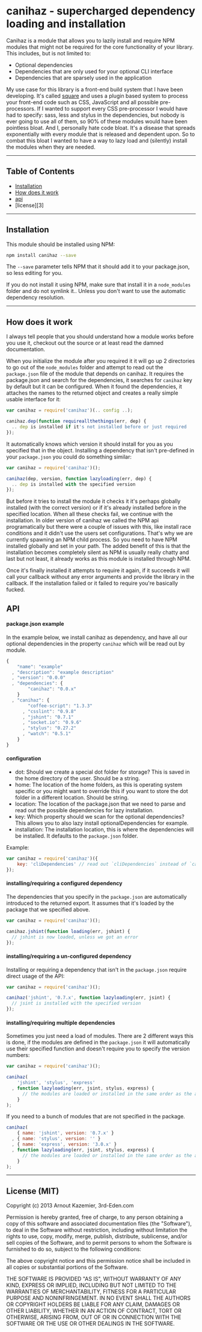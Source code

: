 # canihaz - supercharged dependency loading and installation

Canihaz is a module that allows you to lazily install and require NPM modules
that might not be required for the core functionality of your library. This
includes, but is not limited to:

- Optional dependencies
- Dependencies that are only used for your optional CLI interface
- Dependencies that are sparsely used in the application

My use case for this library is a front-end build system that I have been
developing. It's called [square][square] and uses a plugin based system to
process your front-end code such as CSS, JavaScript and all possible
pre-processors. If I wanted to support every CSS pre-processor I would have had
to specify: sass, less and stylus in the dependencies, but nobody is ever going
to use all of them, so 90% of these modules would have been pointless bloat. And
I, personally hate code bloat. It's a disease that spreads exponentially with
every module that is released and dependent upon. So to combat this bloat
I wanted to have a way to lazy load and (silently) install the modules when they
are needed.

[square]: /observing/square

---

## Table of Contents

- [Installation][0]
- [How does it work][1]
- [api][2]
- [license][3]

[0]: #installation "Install all the things"
[1]: #how-does-it-work "it's like magic, unicorns and narwals combined in to awesomness"
[2]: #api "the bits that you can use and configure"

---

## Installation

This module should be installed using NPM:

```bash
npm install canihaz --save
```

The `--save` parameter tells NPM that it should add it to your package.json, so
less editing for you.

If you do not install it using NPM, make sure that install it in
a `node_modules` folder and do not symlink it.. Unless you don't want to use the
automatic dependency resolution.

---

## How does it work

I always tell people that you should understand how a module works before you
use it, checkout out the source or at least read the damned documentation.

When you initialize the module after you required it it will go up 2 directories
to go out of the `node_modules` folder and attempt to read out the
`package.json` file of the module that depends on canihaz. It requires the
package.json and search for the dependencies, it searches for `canihaz` key by
default but it can be configured. When it found the dependencies, it attaches
the names to the returned object and creates a really simple usable interface
for it:

```js
var canihaz = require('canihaz')(.. config ..);

canihaz.dep(function requireallthethings(err, dep) {
  .. dep is installed if it's not installed before or just required
});
```

It automatically knows which version it should install for you as you specified
that in the object. Installing a dependency that isn't pre-defined in your
`package.json` you could do something similar:

```js
var canihaz = require('canihaz')();

canihaz(dep, version, function lazyloading(err, dep) {
  .. dep is installed with the specified version
});
```

But before it tries to install the module it checks it it's perhaps globally
installed (with the correct version) or if it's already installed before in the
specified location. When all these checks fail, we continue with the
installation. In older version of canihaz we called the NPM api programatically
but there were a couple of issues with this, like install race conditions and it
didn't use the users set configurations. That's why we are currently spawning an
NPM child process. So you need to have NPM installed globally and set in your
path. The added benefit of this is that the installation becomes completely
silent as NPM is usually really chatty and last but not least, it already works
as this module is installed through NPM.

Once it's finally installed it attempts to require it again, if it succeeds it
will call your callback without any error arguments and provide the library in
the callback. If the installation failed or it failed to require you're
basically fucked.

## API

#### package.json example

In the example below, we install canihaz as dependency, and have all our
optional dependencies in the property `canihaz` which will be read out by
module.

```js
{
    "name": "example"
  , "description": "example description"
  , "version": "0.0.0"
  , "dependencies": {
        "canihaz": "0.0.x"
    }
  , "canihaz": {
        "coffee-script": "1.3.3"
      , "csslint": "0.9.8"
      , "jshint": "0.7.1"
      , "socket.io": "0.9.6"
      , "stylus": "0.27.2"
      , "watch": "0.5.1"
    }
}
```

#### configuration

- dot: Should we create a special dot folder for storage? This is saved in
  the home directory of the user. Should be a string.
- home: The location of the home folders, as this is operating system
  specific or you might want to override this if you want to store the dot
  folder in a different location. Should be string.
- location: The location of the package.json that we need to parse and read out
  the possible dependencies for lazy installation.
- key: Which property should we scan for the optional dependencies? This
  allows you to also lazy install optionalDependencies for example.
- installation: The installation location, this is where the dependencies will
  be installed. It defaults to the `package.json` folder.

Example:

```js
var canihaz = require('canihaz')({
    key: 'cliDependencies' // read out `cliDependencies` instead of `canihaz`
});
```

#### installing/requiring a configured dependency

The dependencies that you specify in the `package.json` are automatically
introduced to the returned export. It assumes that it's loaded by the package
that we specified above.

```js
var canihaz = require('canihaz')();

canihaz.jshint(function loading(err, jshint) {
  // jshint is now loaded, unless we got an error
});
```

#### installing/requiring a un-configured dependency

Installing or requiring a dependency that isn't in the `package.json` require
direct usage of the API:

```js
var canihaz = require('canihaz')();

canihaz('jshint', '0.7.x', function lazyloading(err, jsint) {
  // jsint is installed with the specified version
});
```

#### installing/requiring multiple dependencies

Sometimes you just need a load of modules. There are 2 different ways this is
done, if the modules are defined in the `package.json` it will automatically use
their specified function and doesn't require you to specify the version numbers:

```js
var canihaz = require('canihaz')();

canihaz(
    'jshint', 'stylus', 'express'
  , function lazyloading(err, jsint, stylus, express) {
      // the modules are loaded or installed in the same order as the arguments
    }
);
```

If you need to a bunch of modules that are not specified in the package. 

```js
canihaz(
    { name: 'jshint', version: '0.7.x' }
  , { name: 'stylus', version: '' }
  , { name: 'express', version: '3.0.x' }
  , function lazyloading(err, jsint, stylus, express) {
      // the modules are loaded or installed in the same order as the arguments
    }
);
```

---

## License (MIT)

Copyright (c) 2013 Arnout Kazemier, 3rd-Eden.com

Permission is hereby granted, free of charge, to any person obtaining a copy
of this software and associated documentation files (the "Software"), to deal
in the Software without restriction, including without limitation the rights
to use, copy, modify, merge, publish, distribute, sublicense, and/or sell
copies of the Software, and to permit persons to whom the Software is
furnished to do so, subject to the following conditions:

The above copyright notice and this permission notice shall be included in
all copies or substantial portions of the Software.

THE SOFTWARE IS PROVIDED "AS IS", WITHOUT WARRANTY OF ANY KIND, EXPRESS OR
IMPLIED, INCLUDING BUT NOT LIMITED TO THE WARRANTIES OF MERCHANTABILITY,
FITNESS FOR A PARTICULAR PURPOSE AND NONINFRINGEMENT. IN NO EVENT SHALL THE
AUTHORS OR COPYRIGHT HOLDERS BE LIABLE FOR ANY CLAIM, DAMAGES OR OTHER
LIABILITY, WHETHER IN AN ACTION OF CONTRACT, TORT OR OTHERWISE, ARISING FROM,
OUT OF OR IN CONNECTION WITH THE SOFTWARE OR THE USE OR OTHER DEALINGS IN
THE SOFTWARE.
